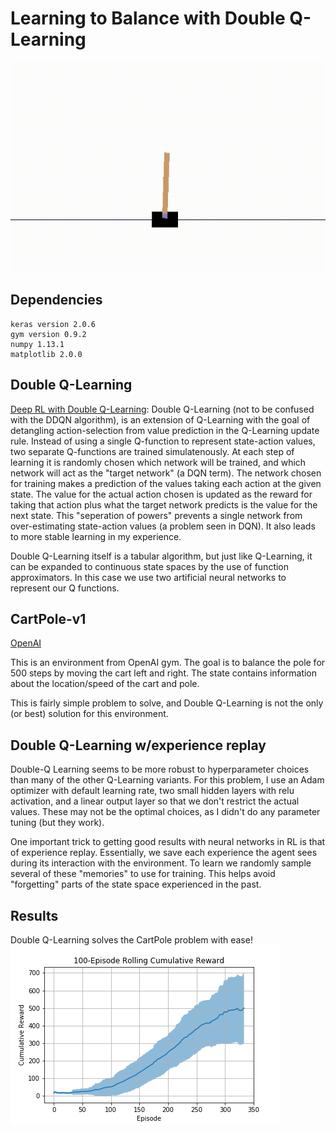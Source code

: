 # Learning to Balance with Double Q-Learning
![Demo](/imgs/doubleq.gif)

## Dependencies
````
keras version 2.0.6
gym version 0.9.2
numpy 1.13.1
matplotlib 2.0.0
````

## Double Q-Learning
[Deep RL with Double Q-Learning](https://arxiv.org/abs/1509.06461):
Double Q-Learning (not to be confused with the DDQN algorithm), is an extension of Q-Learning with the goal of detangling action-selection from value prediction in the Q-Learning update rule. Instead of using a single Q-function to represent state-action values, two separate Q-functions are trained simulatenously. At each step of learning it is randomly chosen which network will be trained, and which network will act as the "target network" (a DQN term). The network chosen for training makes a prediction of the values taking each action at the given state. The value for the actual action chosen is updated as the reward for taking that action plus what the target network predicts is the value for the next state. This "seperation of powers" prevents a single network from over-estimating state-action values (a problem seen in DQN). It also leads to more stable learning in my experience. 

Double Q-Learning itself is a tabular algorithm, but just like Q-Learning, it can be expanded to continuous state spaces by the use of function approximators. In this case we use two artificial neural networks to represent our Q functions. 

## CartPole-v1
[OpenAI](https://gym.openai.com/envs/CartPole-v1)

This is an environment from OpenAI gym. The goal is to balance the pole for 500 steps by moving the cart left and right. The state contains information about the location/speed of the cart and pole.

This is fairly simple problem to solve, and Double Q-Learning is not the only (or best) solution for this environment. 

## Double Q-Learning w/experience replay
Double-Q Learning seems to be more robust to hyperparameter choices than many of the other Q-Learning variants. For this problem, I use an Adam optimizer with default learning rate, two small hidden layers with relu activation, and a linear output layer so that we don't restrict the actual values. These may not be the optimal choices, as I didn't do any parameter tuning (but they work). 

One important trick to getting good results with neural networks in RL is that of experience replay. Essentially, we save each experience the agent sees during its interaction with the environment. To learn we randomly sample several of these "memories" to use for training. This helps avoid "forgetting" parts of the state space experienced in the past.

## Results
Double Q-Learning solves the CartPole problem with ease!
![](/imgs/Learning.png)
